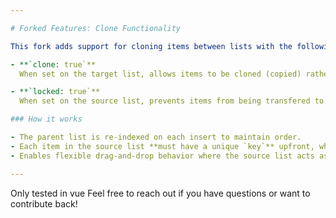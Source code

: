 ```yaml
---

# Forked Features: Clone Functionality

This fork adds support for cloning items between lists with the following options:

- **`clone: true`**  
  When set on the target list, allows items to be cloned (copied) rather than moved.

- **`locked: true`**  
  When set on the source list, prevents items from being transfered to.

### How it works

- The parent list is re-indexed on each insert to maintain order.
- Each item in the source list **must have a unique `key`** upfront, which is used for indexing.
- Enables flexible drag-and-drop behavior where the source list acts as a locked palette, and the target list receives clones of those items.

---
```

Only tested in vue
Feel free to reach out if you have questions or want to contribute back!

